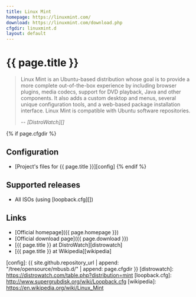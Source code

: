 ```yaml
---
title: Linux Mint
homepage: https://linuxmint.com/
download: https://linuxmint.com/download.php
cfgdir: linuxmint.d
layout: default
---
```


# {{ page.title }}

> Linux Mint is an Ubuntu-based distribution whose goal is to provide a more
> complete out-of-the-box experience by including browser plugins, media codecs,
> support for DVD playback, Java and other components. It also adds a custom
> desktop and menus, several unique configuration tools, and a web-based package
> installation interface. Linux Mint is compatible with Ubuntu software
> repositories.
>
> -- <cite markdown="1">[DistroWatch][]</cite>


{% if page.cfgdir %}
## Configuration

- [Project's files for {{ page.title }}][config]
{% endif %}


## Supported releases

- All ISOs (using [loopback.cfg][])


## Links

- [Official homepage]({{ page.homepage }})
- [Official download page]({{ page.download }})
- [{{ page.title }} at DistroWatch][distrowatch]
- [{{ page.title }} at Wikipedia][wikipedia]


[config]: {{ site.github.repository_url | append: "/tree/opensource/mbusb.d/" | append: page.cfgdir }}
[distrowatch]: https://distrowatch.com/table.php?distribution=mint
[loopback.cfg]: http://www.supergrubdisk.org/wiki/Loopback.cfg
[wikipedia]: https://en.wikipedia.org/wiki/Linux_Mint
